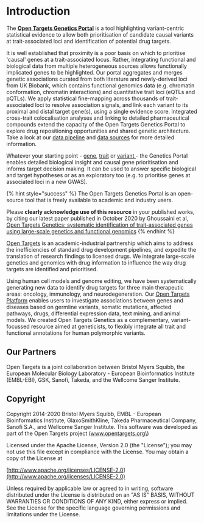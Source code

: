 # Introduction

The [**Open Targets Genetics Portal**](https://genetics.opentargets.org/) is a tool highlighting variant-centric statistical evidence to allow both prioritisation of candidate causal variants at trait-associated loci and identification of potential drug targets.

It is well established that proximity is a poor basis on which to prioritise 'causal' genes at a trait-associated locus. Rather, integrating functional and biological data from multiple heterogeneous sources allows functionally implicated genes to be highlighted. Our portal aggregates and merges genetic associations curated from both literature and newly-derived loci from UK Biobank, which contains functional genomics data \(e.g. chromatin conformation, chromatin interactions\) and quantitative trait loci \(eQTLs and pQTLs\). We apply statistical fine-mapping across thousands of trait-associated loci to resolve association signals, and link each variant to its proximal and distal target gene\(s\), using a single evidence score. Integrated cross-trait colocalisation analyses and linking to detailed pharmaceutical compounds extend the capacity of the Open Targets Genetics Portal to explore drug repositioning opportunities and shared genetic architecture. Take a look at our [data pipeline](our-approach/data-pipeline.md) and [data sources](our-approach/data-sources.md#overview-of-data-sources) for more detailed information.

Whatever your starting point - [gene](how-to-use-open-targets-genetics-starting-with/gene-target.md), [trait](how-to-use-open-targets-genetics-starting-with/trait-or-disease.md) or [variant ](how-to-use-open-targets-genetics-starting-with/variant.md)- the Genetics Portal enables detailed biological insight and causal gene prioritisation and informs target decision making. It can be used to answer specific biological and target hypotheses or as an exploratory too \(e.g. to prioritise genes at associated loci in a new GWAS\). 

{% hint style="success" %}
The Open Targets Genetics Portal is an open-source tool that is freely available to academic and industry users. 

Please **clearly acknowledge use of this resource** in your published works, by citing our latest paper published in October 2020 by Ghoussaini et al, [Open Targets Genetics: systematic identification of trait-associated genes using large-scale genetics and functional genomics](https://doi.org/10.1093/nar/gkaa840)
{% endhint %}

[Open Targets](https://www.opentargets.org/) is an academic-industrial partnership which aims to address the inefficiencies of standard drug development pipelines, and expedite the translation of research findings to licensed drugs. We integrate large-scale genetics and genomics with drug information to influence the way drug targets are identified and prioritised.

Using human cell models and genome editing, we have been systematically generating new data to identify drug targets for three main therapeutic areas: oncology, immunology, and neurodegeneration. Our [Open Targets Platform](https://www.targetvalidation.org) enables users to investigate associations between genes and diseases based on germline variants, somatic mutations, affected pathways, drugs, differential expression data, text mining, and animal models. We created Open Targets Genetics as a complementary, variant-focussed resource aimed at geneticists, to flexibly integrate all trait and functional annotations for human polymorphic variants.

## Our Partners

Open Targets is a joint collaboration between Bristol Myers Squibb, the European Molecular Biology Laboratory - European Bioinformatics Institute \(EMBL-EBI\), GSK, Sanofi, Takeda, and the Wellcome Sanger Institute.

## Copyright

Copyright 2014-2020 Bristol Myers Squibb, EMBL - European Bioinformatics Institute, GlaxoSmithKline, Takeda Pharmaceutical Company, Sanofi S.A., and Wellcome Sanger Institute. This software was developed as part of the Open Targets project \(www.opentargets.org\)

Licensed under the Apache License, Version 2.0 \(the "License"\); you may not use this file except in compliance with the License. You may obtain a copy of the License at

[http://www.apache.org/licenses/LICENSE-2.0](http://www.apache.org/licenses/LICENSE-2.0)

Unless required by applicable law or agreed to in writing, software distributed under the License is distributed on an "AS IS" BASIS, WITHOUT WARRANTIES OR CONDITIONS OF ANY KIND, either express or implied. See the License for the specific language governing permissions and limitations under the License.

